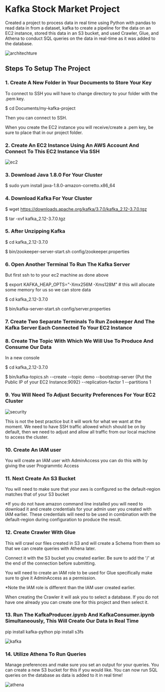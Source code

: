 # Kafka Stock Market Project 
Created a project to process data in real time using Python with pandas to read data in from a dataset, kafka to create a pipeline for the data on an EC2 instance, stored this data in an S3 bucket, and used Crawler, Glue, and Athena to conduct SQL queries on the data in real-time as it was added to the database.


![architechture](https://github.com/HoldenClark/kafka-stock-market-project/assets/108821413/204092f1-f4e6-4d7f-9d49-b6bcaddca577)


## Steps To Setup The Project

### 1. Create A New Folder in Your Documents to Store Your Key

   To connect to SSH you will have to change directory to your folder with the .pem key.
   
   $ cd Documents/my-kafka-project
   
   Then you can connect to SSH.
   
   When you create the EC2 instance you will receive/create a .pem key, be sure to place that in our project folder.

### 2. Create An EC2 Instance Using An AWS Account And Connect To This EC2 Instance Via SSH

![ec2](https://github.com/HoldenClark/kafka-stock-market-project/assets/108821413/536d2e4c-4957-4e55-a4f4-ab121f01ea82)

### 3. Download Java 1.8.0 For Your Cluster

   $ sudo yum install java-1.8.0-amazon-corretto.x86_64

### 4. Download Kafka For Your Cluster

   $ wget https://downloads.apache.org/kafka/3.7.0/kafka_2.12-3.7.0.tgz
   
   $ tar -xvf kafka_2.12-3.7.0.tgz

### 5. After Unzipping Kafka

   $ cd kafka_2.12-3.7.0
   
   $ bin/zookeeper-server-start.sh config/zookeeper.properties

### 6. Open Another Terminal To Run The Kafka Server

   But first ssh to to your ec2 machine as done above
   
   $ export KAFKA_HEAP_OPTS="-Xmx256M -Xms128M"        # this will allocate some memory for us so we can store data
   
   $ cd kafka_2.12-3.7.0
   
   $ bin/kafka-server-start.sh config/server.properties

### 7. Create Two Separate Terminals To Run Zookeeper And The Kafka Server Each Connected To Your EC2 Instance

### 8. Create The Topic With Which We Will Use To Produce And Consume Our Data

   In a new console
   
   $ cd kafka_2.12-3.7.0
   
   $ bin/kafka-topics.sh --create --topic demo --bootstrap-server {Put the Public IP of your EC2 Instance:9092} --replication-factor 1 --partitions 1

### 9. You Will Need To Adjust Security Preferences For Your EC2 Cluster

   ![security](https://github.com/HoldenClark/kafka-stock-market-project/assets/108821413/b610ce65-ee82-49ca-9e54-d8f36adcfa50)

   This is not the best practice but it will work for what we want at the moment. We need to have SSH traffic allowed which should be on by default, then we need to adjust and allow all traffic from our local machine to access the cluster.

### 10. Create An IAM user

   You will create an IAM user with AdminAccess you can do this with by giving the user Programmtic Access

### 11. Next Create An S3 Bucket

   You will need to make sure that your aws is configured so the default-region matches that of your S3 bucket
   
   *If you do not have amazon command line installed you will need to download it and create credentials for your admin user you created with IAM earlier. These credentials will need to be used in combination with the default-region during configuration to produce the result.

### 12. Create Crawler With Glue
    
   This will crawl our files created in S3 and will create a Schema from them so that we can create queries with Athena later.
    
   Connect it with the S3 bucket you created earlier. Be sure to add the '/' at the end of the connection before submitting.
    
   You will need to create an IAM role to be used for Glue specifically make sure to give it AdminAccess as a permission.
   
   *Note the IAM role is different than the IAM user created earlier.
    
   When creating the Crawler it will ask you to select a database. If you do not have one already you can create one for this project and then select it.

### 13. Run The KafkaProducer.ipynb And KafkaConsumer.ipynb Simultaneously, This Will Create Our Data In Real Time

   pip install kafka-python
   pip install s3fs

   ![kafka](https://github.com/HoldenClark/kafka-stock-market-project/assets/108821413/edec6067-a0e0-424e-be87-64d067537a5b)

### 14. Utilize Athena To Run Queries
   Manage preferences and make sure you set an output for your queries. You can create a new S3 bucket for this if you would like.
   You can now run SQL queries on the database as data is added to it in real time!

   ![athena](https://github.com/HoldenClark/kafka-stock-market-project/assets/108821413/9fd3e7bf-43b7-4ac2-9550-2701d3bd0525)
